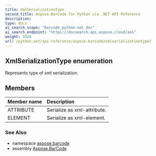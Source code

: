 ```yaml
---
title: XmlSerializationType
second_title: Aspose.BarCode for Python via .NET API Reference
description: 
type: docs
ai_search_scope: "barcode_python-net_doc"
ai_search_endpoint: "https://docsearch.api.aspose.cloud/ask"
weight: 1020
url: /python-net/api-reference/aspose.barcode/xmlserializationtype/
---
```


## XmlSerializationType enumeration

Represents type of xml serialization.

## Members
| Member name | Description |
| :- | :- |
|ATTRIBUTE|Serialize as xml-attribute.|
|ELEMENT|Serialize as xml-element.|

### See Also

* namespace [aspose.barcode](/barcode/python-net/api-reference/aspose.barcode/)
* assembly [Aspose.BarCode](/barcode/python-net/api-reference/)

